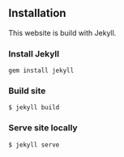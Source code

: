 ## Installation

This website is build with Jekyll.

### Install Jekyll
`gem install jekyll`

### Build site
`$ jekyll build`

### Serve site locally
`$ jekyll serve`
